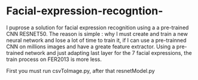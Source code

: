 # Facial-expression-recogntion-
I puprose a solution for facial expression recognition using a a pre-trained CNN RESNET50. The reason is simple : why I must create and train a new neural network and lose a lot of time to train it, if I can use a pre-trainned CNN on millions images and have a greate feature extractor.  Using a pre-trained network and just adapting last layer for the 7 facial expressions, the train process on FER2013 is more less.

First you must run csvToImage.py, after that resnetModel.py
